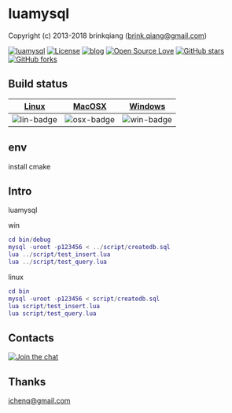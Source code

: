 # luamysql

Copyright (c) 2013-2018 brinkqiang (brink.qiang@gmail.com)

[![luamysql](https://img.shields.io/badge/brinkqiang-luamysql-blue.svg?style=flat-square)](https://github.com/brinkqiang/luamysql)
[![License](https://img.shields.io/badge/license-MIT-brightgreen.svg)](https://github.com/brinkqiang/luamysql/blob/master/LICENSE)
[![blog](https://img.shields.io/badge/Author-Blog-7AD6FD.svg)](https://brinkqiang.github.io/)
[![Open Source Love](https://badges.frapsoft.com/os/v3/open-source.png)](https://github.com/brinkqiang)
[![GitHub stars](https://img.shields.io/github/stars/brinkqiang/luamysql.svg?label=Stars)](https://github.com/brinkqiang/luamysql) 
[![GitHub forks](https://img.shields.io/github/forks/brinkqiang/luamysql.svg?label=Fork)](https://github.com/brinkqiang/luamysql)

## Build status
| [Linux][lin-link] | [MacOSX][osx-link] | [Windows][win-link] |
| :---------------: | :----------------: | :-----------------: |
| ![lin-badge]      | ![osx-badge]       | ![win-badge]        |

[lin-badge]: https://travis-ci.org/brinkqiang/luamysql.svg?branch=master "Travis build status"
[lin-link]:  https://travis-ci.org/brinkqiang/luamysql "Travis build status"
[osx-badge]: https://travis-ci.org/brinkqiang/luamysql.svg?branch=master "Travis build status"
[osx-link]:  https://travis-ci.org/brinkqiang/luamysql "Travis build status"
[win-badge]: https://ci.appveyor.com/api/projects/status/github/brinkqiang/luamysql?branch=master&svg=true "AppVeyor build status"
[win-link]:  https://ci.appveyor.com/project/brinkqiang/luamysql "AppVeyor build status"

## env
install cmake


## Intro
luamysql

win
```lua
cd bin/debug
mysql -uroot -p123456 < ../script/createdb.sql
lua ../script/test_insert.lua
lua ../script/test_query.lua
```

linux
```lua
cd bin
mysql -uroot -p123456 < script/createdb.sql
lua script/test_insert.lua
lua script/test_query.lua
```
## Contacts
[![Join the chat](https://badges.gitter.im/brinkqiang/luamysql/Lobby.svg)](https://gitter.im/brinkqiang/luamysql)

## Thanks
ichenq@gmail.com
